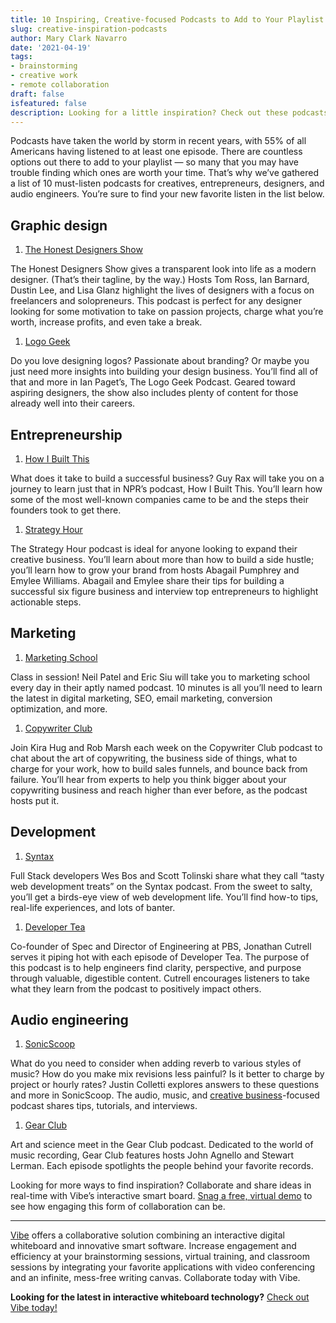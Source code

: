```yaml
---
title: 10 Inspiring, Creative-focused Podcasts to Add to Your Playlist
slug: creative-inspiration-podcasts
author: Mary Clark Navarro
date: '2021-04-19'
tags:
- brainstorming
- creative work
- remote collaboration
draft: false
isfeatured: false
description: Looking for a little inspiration? Check out these podcasts for a burst of creativity.
---
```


Podcasts have taken the world by storm in recent years, with 55% of all Americans having listened to at least one episode. There are countless options out there to add to your playlist — so many that you may have trouble finding which ones are worth your time. That’s why we’ve gathered a list of 10 must-listen podcasts for creatives, entrepreneurs, designers, and audio engineers. You’re sure to find your new favorite listen in the list below.

## Graphic design


1. [The Honest Designers Show](https://www.honestdesigners.com/) 

The Honest Designers Show gives a transparent look into life as a modern designer. (That’s their tagline, by the way.) Hosts Tom Ross, Ian Barnard, Dustin Lee, and Lisa Glanz highlight the lives of designers with a focus on freelancers and solopreneurs. This podcast is perfect for any designer looking for some motivation to take on passion projects, charge what you’re worth, increase profits, and even take a break. 


1. [Logo Geek](https://logogeek.uk/podcast/) 

Do you love designing logos? Passionate about branding? Or maybe you just need more insights into building your design business. You’ll find all of that and more in Ian Paget’s, The Logo Geek Podcast. Geared toward aspiring designers, the show also includes plenty of content for those already well into their careers.

## Entrepreneurship


1. [How I Built This](https://www.npr.org/podcasts/510313/how-i-built-this)

What does it take to build a successful business? Guy Rax will take you on a journey to learn just that in NPR’s podcast, How I Built This. You’ll learn how some of the most well-known companies came to be and the steps their founders took to get there.


1. [Strategy Hour](https://bossproject.com/podcast-directory)

The Strategy Hour podcast is ideal for anyone looking to expand their creative business. You’ll learn about more than how to build a side hustle; you’ll learn how to grow your brand from hosts Abagail Pumphrey and Emylee Williams. Abagail and Emylee share their tips for building a successful six figure business and interview top entrepreneurs to highlight actionable steps. 

## Marketing


1. [Marketing School](https://marketingschool.io/)

Class in session! Neil Patel and Eric Siu will take you to marketing school every day in their aptly named podcast. 10 minutes is all you’ll need to learn the latest in digital marketing, SEO, email marketing, conversion optimization, and more.


1. [Copywriter Club](https://thecopywriterclub.com/)

Join Kira Hug and Rob Marsh each week on the Copywriter Club podcast to chat about the art of copywriting, the business side of things, what to charge for your work, how to build sales funnels, and bounce back from failure. You’ll hear from experts to help you think bigger about your copywriting business and reach higher than ever before, as the podcast hosts put it.

## Development


1. [Syntax](https://syntax.fm/) 

Full Stack developers Wes Bos and Scott Tolinski share what they call “tasty web development treats” on the Syntax podcast. From the sweet to salty, you’ll get a birds-eye view of web development life. You’ll find how-to tips, real-life experiences, and lots of banter.


1. [Developer Tea](https://developertea.com/)

Co-founder of Spec and Director of Engineering at PBS, Jonathan Cutrell serves it piping hot with each episode of Developer Tea. The purpose of this podcast is to help engineers find clarity, perspective, and purpose through valuable, digestible content. Cutrell encourages listeners to take what they learn from the podcast to positively impact others. 

## Audio engineering


1. [SonicScoop](https://sonicscoop.com/category/podcast/)

What do you need to consider when adding reverb to various styles of music? How do you make mix revisions less painful? Is it better to charge by project or hourly rates? Justin Colletti explores answers to these questions and more in SonicScoop. The audio, music, and [creative business](https://vibe.us/blog/how-the-right-work-space-can-spark-creativity/)-focused podcast shares tips, tutorials, and interviews.


1. [Gear Club](https://www.gear-club.net/)

Art and science meet in the Gear Club podcast. Dedicated to the world of music recording, Gear Club features hosts John Agnello and Stewart Lerman. Each episode spotlights the people behind your favorite records.

Looking for more ways to find inspiration? Collaborate and share ideas in real-time with Vibe’s interactive smart board. [Snag a free, virtual demo](https://vibe.us/demo/) to see how engaging this form of collaboration can be.



---

[Vibe](https://vibe.us/) offers a collaborative solution combining an interactive digital whiteboard and innovative smart software. Increase engagement and efficiency at your brainstorming sessions, virtual training, and classroom sessions by integrating your favorite applications with video conferencing and an infinite, mess-free writing canvas. Collaborate today with Vibe.

**Looking for the latest in interactive whiteboard technology?** [Check out Vibe today!](https://vibe.us/order/)
